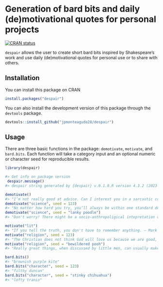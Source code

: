 
<!-- README.md is generated from README.Rmd. Please edit that file -->

# Generation of bard bits and daily (de)motivational quotes for personal projects

[![CRAN
status](https://www.r-pkg.org/badges/version/despair)](https://CRAN.R-project.org/package=despair)

`despair` allows the user to create short bard bits inspired by
Shakespeare’s work and use daily (de)motivational quotes for personal
use or to share with others.

## Installation

You can install this package on CRAN

``` r
install.packages("despair")
```

You can also install the development version of this package through the
`devtools` package.

``` r
devtools::install_github("jpmonteagudo28/despair")
```

## Usage

There are three basic functions in the package: `demotivate`,
`motivate`, and `bard.bits`. Each function will take a category input
and an optional numeric or character seed for reproducible results.

``` r
library(despair)

#> Get info on package version 
 despair.message()
#> despair string generated by {despair} v.0.1.0.R version 4.3.2 (2023-10-31 ucrt).

demotivate()
#> "I’m not really good at advice. Can I interest you in a sarcastic comment?"
demotivate("science", seed = 123)
#> "No matter how hard you try, you’ll always be within one standard deviation of average."
demotivate("science", seed = "lanky poodle")
#> "Don't worry! There might be a socio-anthropoligical intepretation of your results"

motivate("lit")
#> "If you tell the truth, you don't have to remember anything. — Mark Twain"
motivate("religion", seed = 123)
#> "The Christian does not think God will love us because we are good, but that God will make us good because He loves us. - C.S. Lewis"
motivate("religion", seed = "bewildered pooh")
#> "Really great things, when discussed by little men, can usually make such men grow big. - Augustine of Hippo"

bard.bits()
#> "brownish purple kite"
bard.bits("character", seed = 123)
#> "filthy duncan"
bard.bits("character", seed = "stinky chihuahua")
#> "lofty tranio"
```
